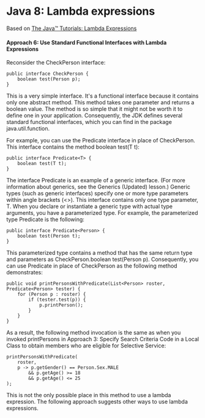 # Java 8: Lambda expressions

Based on [The Java™ Tutorials: Lambda Expressions](https://docs.oracle.com/javase/tutorial/java/javaOO/lambdaexpressions.html#approach6)

#### Approach 6: Use Standard Functional Interfaces with Lambda Expressions

Reconsider the CheckPerson interface:

```
public interface CheckPerson {
    boolean test(Person p);
}
```
This is a very simple interface. It's a functional interface because it contains only one abstract method. This method takes one parameter and returns a boolean value. The method is so simple that it might not be worth it to define one in your application. Consequently, the JDK defines several standard functional interfaces, which you can find in the package java.util.function.

For example, you can use the Predicate<T> interface in place of CheckPerson. This interface contains the method boolean test(T t):

```
public interface Predicate<T> {
    boolean test(T t);
}
```

The interface Predicate<T> is an example of a generic interface. (For more information about generics, see the Generics (Updated) lesson.) Generic types (such as generic interfaces) specify one or more type parameters within angle brackets (<>). This interface contains only one type parameter, T. When you declare or instantiate a generic type with actual type arguments, you have a parameterized type. For example, the parameterized type Predicate<Person> is the following:

```
public interface Predicate<Person> {
    boolean test(Person t);
}
```

This parameterized type contains a method that has the same return type and parameters as CheckPerson.boolean test(Person p). Consequently, you can use Predicate<T> in place of CheckPerson as the following method demonstrates:

```
public void printPersonsWithPredicate(List<Person> roster, Predicate<Person> tester) {
    for (Person p : roster) {
        if (tester.test(p)) {
            p.printPerson();
        }
    }
}
```

As a result, the following method invocation is the same as when you invoked printPersons in Approach 3: Specify Search Criteria Code in a Local Class to obtain members who are eligible for Selective Service:

```
printPersonsWithPredicate(
    roster,
    p -> p.getGender() == Person.Sex.MALE
        && p.getAge() >= 18
        && p.getAge() <= 25
);
```

This is not the only possible place in this method to use a lambda expression. The following approach suggests other ways to use lambda expressions.
